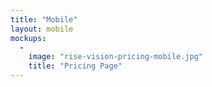 ```yaml
---
title: "Mobile"
layout: mobile
mockups:
  -
    image: "rise-vision-pricing-mobile.jpg"
    title: "Pricing Page"
---
```

